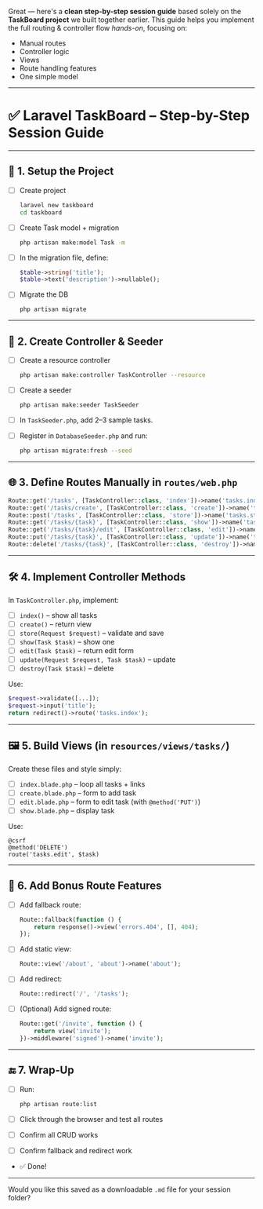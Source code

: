 Great — here's a **clean step-by-step session guide** based solely on the **TaskBoard project** we built together earlier. This guide helps you implement the full routing & controller flow *hands-on*, focusing on:

* Manual routes
* Controller logic
* Views
* Route handling features
* One simple model

---

# ✅ Laravel TaskBoard – Step-by-Step Session Guide

---

## 🧱 1. Setup the Project

* [ ] Create project

  ```bash
  laravel new taskboard
  cd taskboard
  ```

* [ ] Create Task model + migration

  ```bash
  php artisan make:model Task -m
  ```

* [ ] In the migration file, define:

  ```php
  $table->string('title');
  $table->text('description')->nullable();
  ```

* [ ] Migrate the DB

  ```bash
  php artisan migrate
  ```

---

## 🧩 2. Create Controller & Seeder

* [ ] Create a resource controller

  ```bash
  php artisan make:controller TaskController --resource
  ```

* [ ] Create a seeder

  ```bash
  php artisan make:seeder TaskSeeder
  ```

* [ ] In `TaskSeeder.php`, add 2–3 sample tasks.

* [ ] Register in `DatabaseSeeder.php` and run:

  ```bash
  php artisan migrate:fresh --seed
  ```

---

## 🌐 3. Define Routes Manually in `routes/web.php`

```php
Route::get('/tasks', [TaskController::class, 'index'])->name('tasks.index');
Route::get('/tasks/create', [TaskController::class, 'create'])->name('tasks.create');
Route::post('/tasks', [TaskController::class, 'store'])->name('tasks.store');
Route::get('/tasks/{task}', [TaskController::class, 'show'])->name('tasks.show');
Route::get('/tasks/{task}/edit', [TaskController::class, 'edit'])->name('tasks.edit');
Route::put('/tasks/{task}', [TaskController::class, 'update'])->name('tasks.update');
Route::delete('/tasks/{task}', [TaskController::class, 'destroy'])->name('tasks.destroy');
```

---

## 🛠️ 4. Implement Controller Methods

In `TaskController.php`, implement:

* [ ] `index()` – show all tasks
* [ ] `create()` – return view
* [ ] `store(Request $request)` – validate and save
* [ ] `show(Task $task)` – show one
* [ ] `edit(Task $task)` – return edit form
* [ ] `update(Request $request, Task $task)` – update
* [ ] `destroy(Task $task)` – delete

Use:

```php
$request->validate([...]);
$request->input('title');
return redirect()->route('tasks.index');
```

---

## 🖼️ 5. Build Views (in `resources/views/tasks/`)

Create these files and style simply:

* [ ] `index.blade.php` – loop all tasks + links
* [ ] `create.blade.php` – form to add task
* [ ] `edit.blade.php` – form to edit task (with `@method('PUT')`)
* [ ] `show.blade.php` – display task

Use:

```blade
@csrf
@method('DELETE')
route('tasks.edit', $task)
```

---

## 🧬 6. Add Bonus Route Features

* [ ] Add fallback route:

  ```php
  Route::fallback(function () {
      return response()->view('errors.404', [], 404);
  });
  ```

* [ ] Add static view:

  ```php
  Route::view('/about', 'about')->name('about');
  ```

* [ ] Add redirect:

  ```php
  Route::redirect('/', '/tasks');
  ```

* [ ] (Optional) Add signed route:

  ```php
  Route::get('/invite', function () {
      return view('invite');
  })->middleware('signed')->name('invite');
  ```

---

## 🔚 7. Wrap-Up

* [ ] Run:

  ```bash
  php artisan route:list
  ```
* [ ] Click through the browser and test all routes
* [ ] Confirm all CRUD works
* [ ] Confirm fallback and redirect work
* ✅ Done!

---

Would you like this saved as a downloadable `.md` file for your session folder?
